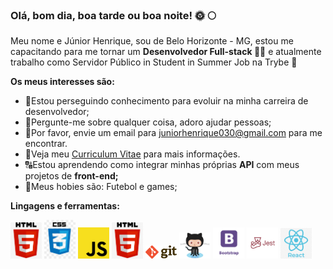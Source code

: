 ### Olá, bom dia, boa tarde ou boa noite! 🌞 🌕

Meu nome e Júnior Henrique, sou de Belo Horizonte - MG, estou me capacitando para me tornar um **Desenvolvedor Full-stack 👨‍💼**
e atualmente trabalho como Servidor Público in Student in Summer Job na Trybe 🚀

**Os meus interesses são:**

- 💼Estou perseguindo conhecimento para evoluir na minha carreira de desenvolvedor;
- 💬Pergunte-me sobre qualquer coisa, adoro ajudar pessoas;
- 📧Por favor, envie um email para [juniorhenrique030@gmail.com](https://mail.google.com) para me encontrar.
- 📰Veja meu [Curriculum Vitae](https://docs.google.com/document/d/1F-5Z_Q651JM5WHCn-qyQns8tbbrQ8o-eZkpVxaPWIA4/edit?usp=sharing) para mais informações.
- 🔠Estou aprendendo como integrar minhas próprias **API** com meus projetos de **front-end;**
- 🏅Meus hobies são: Futebol e games;

**Lingagens e ferramentas:** 

<img src="html.png" heigth="50px" width="50px"> <img src="css.jpeg" heigth="50px" width="50px"> <img src="javascript.png" heigth="50px" width="50px"> <img src="html.png" heigth="50px" width="50px"> 
<img src="git.png" heigth="50px" width="50px"> <img src="github.png" heigth="50px" width="50px"> <img src="bootstrap.png.png" heigth="50px" width="50px"> <img src="jest.png" width="50px">
<img src="react.png" heigth="50px" width="50px">


